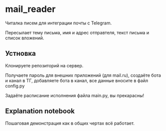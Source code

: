 # mail_reader
Читалка писем для интеграции почты с Telegram.

Пересылает тему письма, имя и адрес отправтеля, текст письма и список вложений.

## Устновка
Клонируете репозиторий на сервер.

Получаете пароль для внешних приложений (для mail.ru), создаёте бота и канал в ТГ, добавляете бота в канал, все данные вносите в файл config.py

Задаёте расписание исполнения файла main.py, вы прекарасны!

## Explanation notebook
Пошаговая демонстрация как в общих чертах всё работает.
